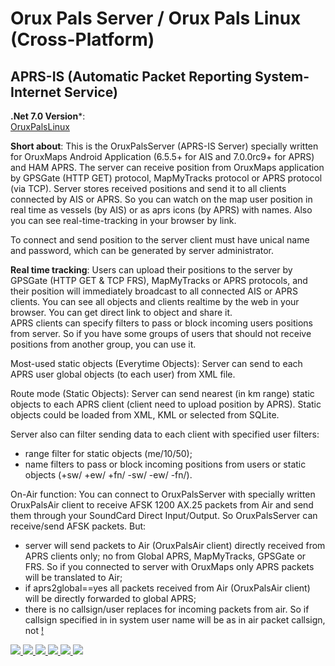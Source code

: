 # Orux Pals Server / Orux Pals Linux (Cross-Platform)

## APRS-IS (Automatic Packet Reporting System-Internet Service)

**.Net 7.0 Version***:       
[OruxPalsLinux](OruxPalsLinux)

**Short about**:
This is the OruxPalsServer (APRS-IS Server) specially written for OruxMaps Android Application 
(6.5.5+ for AIS and 7.0.0rc9+ for APRS) and HAM APRS. The server can receive position from
OruxMaps application by GPSGate (HTTP GET) protocol, MapMyTracks protocol or
APRS protocol (via TCP). Server stores received positions and send it to all clients connected 
by AIS or APRS. So you can watch on the map user position in real time as vessels 
(by AIS) or as aprs icons (by APRS) with names. Also you can see real-time-tracking in your browser
by link.

To connect and send position to the server client must have unical name and password, 
which can be generated by server administrator.

**Real time tracking**:
Users can upload their positions to the server by GPSGate (HTTP GET & TCP FRS),
MapMyTracks or APRS protocols, and their position will immediately broadcast to all 
connected AIS or APRS clients. You can see all objects and clients realtime by the web in your browser.
You can get direct link to object and share it.      
APRS clients can specify filters to pass or block incoming users positions from server. 
So if you have some groups of users that should not receive positions from another 
group, you can use it. 

Most-used static objects (Everytime Objects):
Server can send to each APRS user global objects (to each user) from XML file.

Route mode (Static Objects):
Server can send nearest (in km range) static objects to each APRS client 
(client need to upload position by APRS). Static objects could be loaded from XML, 
KML or selected from SQLite. 

Server also can filter sending data to each client with specified user filters:
- range filter for static objects (me/10/50);
- name filters to pass or block incoming positions from users or static objects 
  (+sw/ +ew/ +fn/ -sw/ -ew/ -fn/).
  
On-Air function:
You can connect to OruxPalsServer with specially written OruxPalsAir client 
to receive AFSK 1200 AX.25 packets from Air and send them through your 
SoundCard Direct Input/Output. So OruxPalsServer can receive/send AFSK
packets. But:
- server will send packets to Air (OruxPalsAir client) directly received from
APRS clients only; no from Global APRS, MapMyTracks, GPSGate or FRS. So
if you connected to server with OruxMaps only APRS packets will be
translated to Air;
- if aprs2global==yes all packets received from Air (OruxPalsAir client) will be
directly forwarded to global APRS;
- there is no callsign/user replaces for incoming packets from air. So if callsign
specified in <u><service names="A" id="..."/></u> in system user name will be
as in air packet callsign, not <u name="..."/>!

<img src="window.png"/>     
<img src="wind01.png"/>     
<img src="wind02.png"/>     
<img src="kmzviewer_001.jpg"/>     
<img src="kmzviewer_002.jpg"/>
<img src="OruxMapsUsage.jpg"/>
